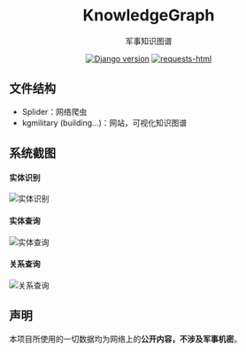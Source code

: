 <h1 align="center">
KnowledgeGraph
</h1>

<div align="center">

  军事知识图谱

  [![Django version](https://img.shields.io/badge/Django-v2.2.6-blue)](https://www.djangoproject.com/)
  [![requests-html](https://img.shields.io/badge/requests--html-v0.10.0-blue)](https://github.com/psf/requests-html)

</div>

## 文件结构

  * Splider：网络爬虫
  * kgmilitary (building...)：网站，可视化知识图谱

## 系统截图

#### 实体识别
![实体识别](https://s2.ax1x.com/2019/11/06/MPiLLR.png)

#### 实体查询
![实体查询](https://s2.ax1x.com/2019/11/07/MArqDP.png)

#### 关系查询
![关系查询](https://img04.sogoucdn.com/app/a/100520146/6c9dea967883bf5c635b9753b76320d7)


## 声明
本项目所使用的一切数据均为网络上的**公开内容，不涉及军事机密**。

